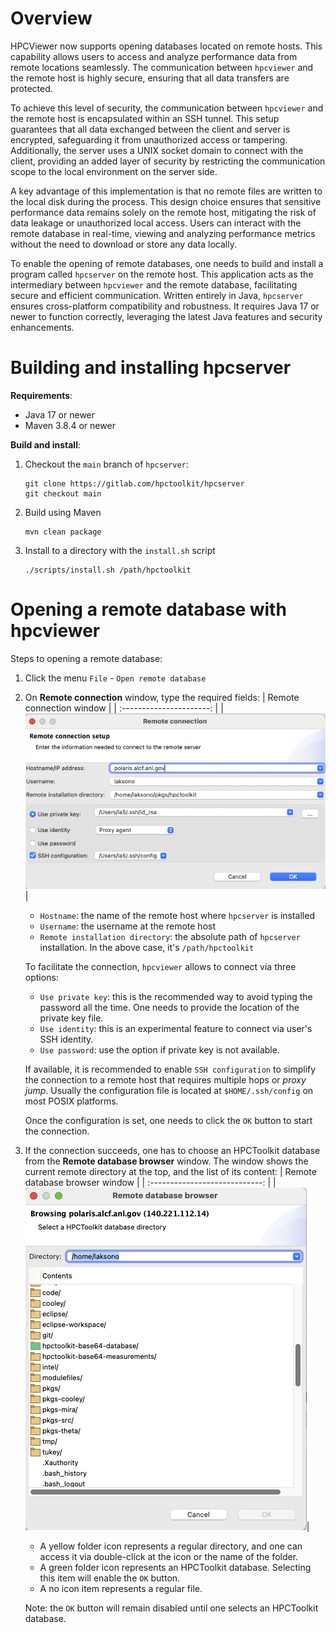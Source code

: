 # Overview

HPCViewer now supports opening databases located on remote hosts. This capability allows users to access and analyze performance data from remote locations seamlessly. The communication between `hpcviewer` and the remote host is highly secure, ensuring that all data transfers are protected.

To achieve this level of security, the communication between `hpcviewer` and the remote host is encapsulated within an SSH tunnel. This setup guarantees that all data exchanged between the client and server is encrypted, safeguarding it from unauthorized access or tampering. Additionally, the server uses a UNIX socket domain to connect with the client, providing an added layer of security by restricting the communication scope to the local environment on the server side.

A key advantage of this implementation is that no remote files are written to the local disk during the process. This design choice ensures that sensitive performance data remains solely on the remote host, mitigating the risk of data leakage or unauthorized local access. Users can interact with the remote database in real-time, viewing and analyzing performance metrics without the need to download or store any data locally.

To enable the opening of remote databases, one needs to build and install a program called `hpcserver` on the remote host. This application acts as the intermediary between `hpcviewer` and the remote database, facilitating secure and efficient communication. Written entirely in Java, `hpcserver` ensures cross-platform compatibility and robustness. It requires Java 17 or newer to function correctly, leveraging the latest Java features and security enhancements.


# Building and installing hpcserver

**Requirements**:

- Java 17 or newer
- Maven 3.8.4 or newer

**Build and install**:

1. Checkout the `main` branch of `hpcserver`:

   ```
   git clone https://gitlab.com/hpctoolkit/hpcserver
   git checkout main
   ```

2. Build using Maven

   ```
   mvn clean package
   ```

3. Install to a directory with the `install.sh` script
   ```
   ./scripts/install.sh /path/hpctoolkit
   ```


# Opening a remote database with hpcviewer

Steps to opening a remote database:

1. Click the menu `File` - `Open remote database`

2. On **Remote connection** window, type the required fields:
   | Remote connection window |
   | :----------------------: |
   |<img alt="Remote setup" src="images/hpcviewer-remote-setup.png"/>|

   - `Hostname`: the name of the remote host where `hpcserver` is installed
   - `Username`: the username at the remote host
   - `Remote installation directory`: the absolute path of `hpcserver` installation. In the above case, it's `/path/hpctoolkit`

   To facilitate the connection, `hpcviewer` allows to connect via three options:
   - `Use private key`: this is the recommended way to avoid typing the password all the time. One needs to provide the location of the private key file.
   - `Use identity`: this is an experimental feature to connect via user's SSH identity.
   - `Use password`: use the option if private key is not available.

   If available, it is recommended to enable `SSH configuration` to simplify the connection to a remote host that requires multiple hops or *proxy jump*. Usually the configuration file is located at `$HOME/.ssh/config` on most POSIX platforms.

   Once the configuration is set, one needs to click the `OK` button to start the connection.
   
3. If the connection succeeds, one has to choose an HPCToolkit database from the **Remote database browser** window. 
   The window shows the current remote directory at the top, and the list of its content:
   | Remote database browser window |
   | :----------------------------: |
   |<img alt="Remote browser" src="images/hpcviewer-remote-browser.png"/>|
   
   - A yellow folder icon represents a regular directory, and one can access it via double-click at the icon or the name of the folder.
   - A green folder icon represents an HPCToolkit database. Selecting this item will enable the `OK` button.
   - A no icon item represents a regular file.
   
   Note: the `OK` button will remain disabled until one selects an HPCToolkit database.

